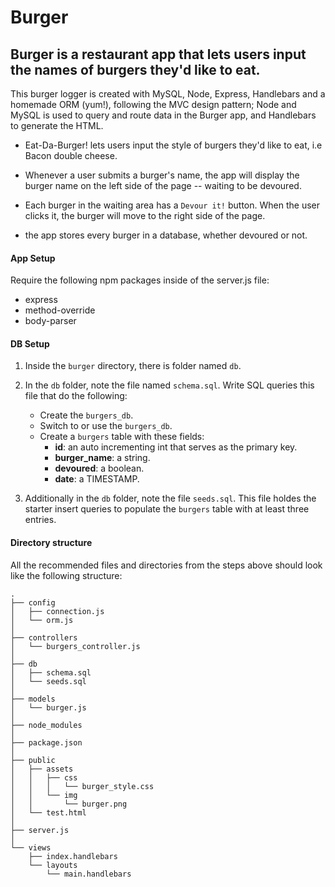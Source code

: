 # Burger
## Burger is a restaurant app that lets users input the names of burgers they'd like to eat.


This burger logger is created with MySQL, Node, Express, Handlebars and a homemade ORM (yum!), following the MVC design pattern; Node and MySQL is used to query and route data in the Burger app, and Handlebars to generate the HTML.

* Eat-Da-Burger! lets users input the style of burgers they'd like to eat, i.e Bacon double cheese.

* Whenever a user submits a burger's name, the app will display the burger name on the left side of the page -- waiting to be devoured.

* Each burger in the waiting area has a `Devour it!` button. When the user clicks it, the burger will move to the right side of the page.

* the app stores every burger in a database, whether devoured or not.


#### App Setup
Require the following npm packages inside of the server.js file:
   * express
   * method-override
   * body-parser

#### DB Setup

1. Inside the `burger` directory, there is folder named `db`.

2. In the `db` folder, note the file named `schema.sql`. Write SQL queries this file that do the following:

   * Create the `burgers_db`.
   * Switch to or use the `burgers_db`.
   * Create a `burgers` table with these fields:
     * **id**: an auto incrementing int that serves as the primary key.
     * **burger_name**: a string.
     * **devoured**: a boolean.
     * **date**: a TIMESTAMP.

3. Additionally in the `db` folder, note the file `seeds.sql`. This file holdes the starter insert queries to populate the `burgers` table with at least three entries.


#### Directory structure

All the recommended files and directories from the steps above should look like the following structure:

```
.
├── config
│   ├── connection.js
│   └── orm.js
│ 
├── controllers
│   └── burgers_controller.js
│
├── db
│   ├── schema.sql
│   └── seeds.sql
│
├── models
│   └── burger.js
│ 
├── node_modules
│ 
├── package.json
│
├── public
│   ├── assets
│   │   ├── css
│   │   │   └── burger_style.css
│   │   └── img
│   │       └── burger.png
│   └── test.html
│
├── server.js
│
└── views
    ├── index.handlebars
    └── layouts
        └── main.handlebars
```



